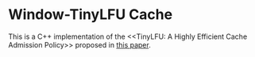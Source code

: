 Window-TinyLFU Cache
====

This is a C++ implementation of the <<TinyLFU: A Highly Efficient Cache Admission Policy>> proposed in [this paper](https://arxiv.org/abs/1512.00727).
